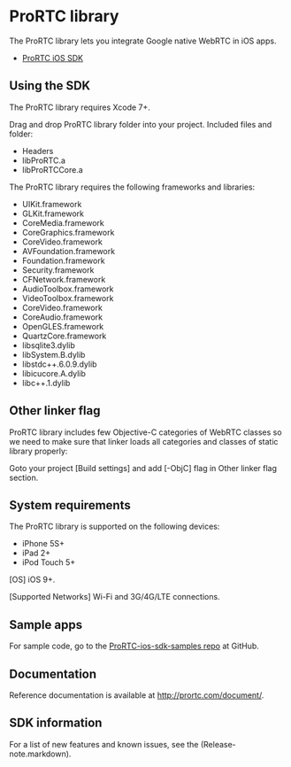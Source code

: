 ProRTC library
=================

The ProRTC library lets you integrate Google native WebRTC in iOS apps.

* [ProRTC iOS SDK](http://prortc.com/)


Using the SDK
-------------

The ProRTC library requires Xcode 7+.

Drag and drop ProRTC library folder into your project. Included files and folder:

* Headers
* libProRTC.a
* libProRTCCore.a

The ProRTC library requires the following frameworks and libraries:

* UIKit.framework
* GLKit.framework
* CoreMedia.framework
* CoreGraphics.framework
* CoreVideo.framework
* AVFoundation.framework
* Foundation.framework
* Security.framework
* CFNetwork.framework
* AudioToolbox.framework
* VideoToolbox.framework
* CoreVideo.framework
* CoreAudio.framework
* OpenGLES.framework
* QuartzCore.framework
* libsqlite3.dylib
* libSystem.B.dylib
* libstdc++.6.0.9.dylib
* libicucore.A.dylib
* libc++.1.dylib


Other linker flag
-----------------

ProRTC library includes few Objective-C categories of WebRTC classes so we need to make sure that linker loads all categories and classes of static library properly:

Goto your project [Build settings] and add [-ObjC] flag in Other linker flag section.


System requirements
-------------------

The ProRTC library is supported on the following devices:

* iPhone 5S+
* iPad 2+
* iPod Touch 5+

[OS] iOS 9+.

[Supported Networks] Wi-Fi and 3G/4G/LTE connections.


Sample apps
-----------

For sample code, go to the
[ProRTC-ios-sdk-samples repo](https://github.com/prortcsamples/prortc-ios-sample)
at GitHub.


Documentation
-------------

Reference documentation is available at <http://prortc.com/document/>.


SDK information
-----------------

For a list of new features and known issues, see the (Release-note.markdown).

